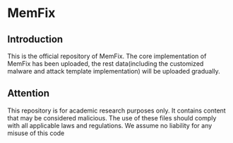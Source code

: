 # MemFix

## Introduction
This is the official repository of MemFix. The core implementation of MemFix has been uploaded, the rest data(including the customized malware and attack template implementation) will be uploaded gradually.


## Attention
This repository is for academic research purposes only. It contains content that may be considered malicious. The use of these files should comply with all applicable laws and regulations. We assume no liability for any misuse of this code
